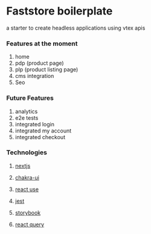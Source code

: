 # Faststore boilerplate

a starter to create headless applications using vtex apis

### Features at the moment

1. home
2. pdp (product page)
3. plp (product listing page)
4. cms integration
5. Seo

### Future Features

1. analytics
2. e2e tests
3. integrated login
4. integrated my account
5. integrated checkout

### Technologies

1.  [nextjs](https://nextjs.org/)

2.  [chakra-ui](https://chakra-ui.com/)

3.  [react use](https://github.com/streamich/react-use)

4.  [jest](https://jestjs.io/pt-BR/)

5.  [storybook](https://storybook.js.org/)

6.  [react query](https://tanstack.com/query/v3/)
